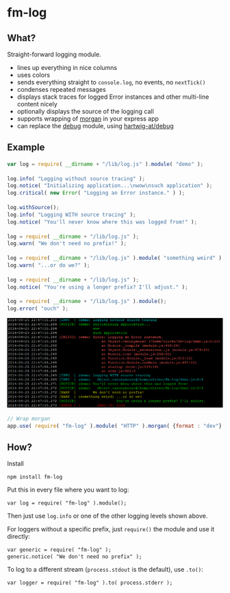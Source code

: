 fm-log
======

What?
-----
Straight-forward logging module.

- lines up everything in nice columns
- uses colors
- sends everything straight to `console.log`, no events, no `nextTick()`
- condenses repeated messages
- displays stack traces for logged Error instances and other multi-line content nicely
- optionally displays the source of the logging call
- supports wrapping of [morgan](https://github.com/expressjs/morgan) in your express app
- can replace the [debug](https://github.com/visionmedia/debug) module, using [hartwig-at/debug](https://github.com/hartwig-at/debug)

Example
-------

```js
var log = require( __dirname + "/lib/log.js" ).module( "demo" );

log.info( "Logging without source tracing" );
log.notice( "Initializing application...\nwow\nsuch application" );
log.critical( new Error( "Logging an Error instance." ) );

log.withSource();
log.info( "Logging WITH source tracing" );
log.notice( "You'll never know where this was logged from!" );

log = require( __dirname + "/lib/log.js" );
log.warn( "We don't need no prefix!" );

log = require( __dirname + "/lib/log.js" ).module( "something weird" );
log.warn( "...or do we?" );

log = require( __dirname + "/lib/log.js" );
log.notice( "You're using a longer prefix? I'll adjust." );

log = require( __dirname + "/lib/log.js" ).module();
log.error( "ouch" );
```

![](img/example.png)

```js
// Wrap morgan
app.use( require( "fm-log" ).module( "HTTP" ).morgan( {format : "dev"} ) );
```

How?
----

Install

    npm install fm-log

Put this in every file where you want to log:

    var log = require( "fm-log" ).module();

Then just use `log.info` or one of the other logging levels shown above.

For loggers without a specific prefix, just `require()` the module and use it directly:

	var generic = require( "fm-log" );
	generic.notice( "We don't need no prefix" );
	
To log to a different stream (`process.stdout` is the default), use `.to()`:

	var logger = require( "fm-log" ).to( process.stderr );

